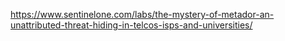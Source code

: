 https://www.sentinelone.com/labs/the-mystery-of-metador-an-unattributed-threat-hiding-in-telcos-isps-and-universities/
